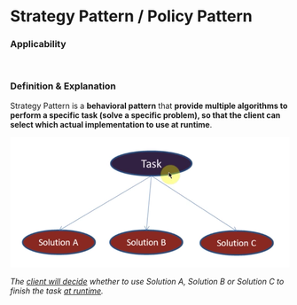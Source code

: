 # Strategy Pattern / Policy Pattern

### Applicability

<br>

### Definition & Explanation

Strategy Pattern is a **behavioral pattern** that **provide multiple algorithms to perform a specific task (solve a specific problem), so that the client can select which actual implementation to use at runtime**.

<img src="https://github.com/Ziang-Lu/Software-Development-and-Design/blob/master/5-Design%20Patterns/4-Behavioral%20Patterns/1-Strategy%20Pattern/strategy_pattern_concept.png?raw=true">

*The <u>client will decide</u> whether to use Solution A, Solution B or Solution C to finish the task <u>at runtime</u>.*


